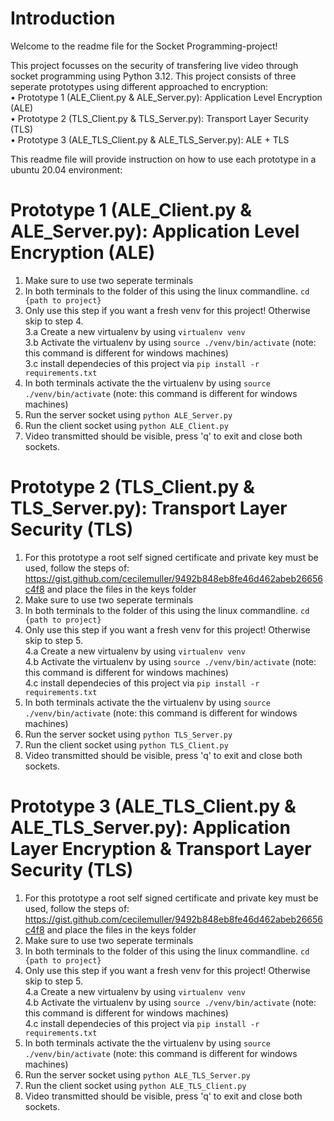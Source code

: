 # Introduction

Welcome to the readme file for the Socket Programming-project!

This project focusses on the security of transfering live video through socket programming using Python 3.12. This project consists of three seperate prototypes using different approached to encryption:
<br>
•	Prototype 1 (ALE_Client.py & ALE_Server.py): Application Level Encryption (ALE)
<br>
•	Prototype 2 (TLS_Client.py & TLS_Server.py): Transport Layer Security (TLS)
<br>
•	Prototype 3 (ALE_TLS_Client.py & ALE_TLS_Server.py): ALE + TLS

This readme file will provide instruction on how to use each prototype in a ubuntu 20.04 environment:

# Prototype 1 (ALE_Client.py & ALE_Server.py): Application Level Encryption (ALE)
1. Make sure to use two seperate terminals
2. In both terminals to the folder of this using the linux commandline.
```cd {path to project}```
3. Only use this step if you want a fresh venv for this project! Otherwise skip to step 4.<br>
3.a Create a new virtualenv by using ```virtualenv venv```<br>
3.b Activate the virtualenv by using ```source ./venv/bin/activate``` (note: this command is different for windows machines)<br>
3.c install dependecies of this project via ```pip install -r requirements.txt```<br>
4. In both terminals activate the the virtualenv by using ```source ./venv/bin/activate``` (note: this command is different for windows machines)
5. Run the server socket using ```python ALE_Server.py```
6. Run the client socket using ```python ALE_Client.py```
7. Video transmitted should be visible, press 'q' to exit and close both sockets.

# Prototype 2 (TLS_Client.py & TLS_Server.py): Transport Layer Security (TLS)
1. For this prototype a root self signed certificate and private key must be used, follow the steps of: 
https://gist.github.com/cecilemuller/9492b848eb8fe46d462abeb26656c4f8 and place the files in the keys folder
2. Make sure to use two seperate terminals
3. In both terminals to the folder of this using the linux commandline.
```cd {path to project}```
4. Only use this step if you want a fresh venv for this project! Otherwise skip to step 5.<br>
4.a Create a new virtualenv by using ```virtualenv venv```<br>
4.b Activate the virtualenv by using ```source ./venv/bin/activate``` (note: this command is different for windows machines)<br>
4.c install dependecies of this project via ```pip install -r requirements.txt```<br>
5. In both terminals activate the the virtualenv by using ```source ./venv/bin/activate``` (note: this command is different for windows machines)
6. Run the server socket using ```python TLS_Server.py```
7. Run the client socket using ```python TLS_Client.py```
8. Video transmitted should be visible, press 'q' to exit and close both sockets.

# Prototype 3 (ALE_TLS_Client.py & ALE_TLS_Server.py): Application Layer Encryption & Transport Layer Security (TLS)
1. For this prototype a root self signed certificate and private key must be used, follow the steps of: 
https://gist.github.com/cecilemuller/9492b848eb8fe46d462abeb26656c4f8 and place the files in the keys folder
2. Make sure to use two seperate terminals
3. In both terminals to the folder of this using the linux commandline.
```cd {path to project}```
4. Only use this step if you want a fresh venv for this project! Otherwise skip to step 5.<br>
4.a Create a new virtualenv by using ```virtualenv venv```<br>
4.b Activate the virtualenv by using ```source ./venv/bin/activate``` (note: this command is different for windows machines)<br>
4.c install dependecies of this project via ```pip install -r requirements.txt```<br>
5. In both terminals activate the the virtualenv by using ```source ./venv/bin/activate``` (note: this command is different for windows machines)
6. Run the server socket using ```python ALE_TLS_Server.py```
7. Run the client socket using ```python ALE_TLS_Client.py```
8. Video transmitted should be visible, press 'q' to exit and close both sockets.
